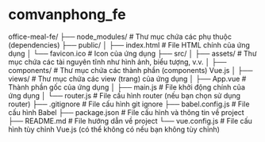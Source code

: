 # comvanphong_fe
office-meal-fe/
├── node_modules/           # Thư mục chứa các phụ thuộc (dependencies)
├── public/
│   ├── index.html          # File HTML chính của ứng dụng
│   └── favicon.ico         # Icon của ứng dụng
├── src/
│   ├── assets/             # Thư mục chứa các tài nguyên tĩnh như hình ảnh, biểu tượng, v.v.
│   ├── components/         # Thư mục chứa các thành phần (components) Vue.js
│   ├── views/              # Thư mục chứa các view (trang) của ứng dụng
│   ├── App.vue             # Thành phần gốc của ứng dụng
│   ├── main.js             # File khởi động chính của ứng dụng
│   └── router.js           # File cấu hình router (nếu bạn chọn sử dụng router)
├── .gitignore              # File cấu hình git ignore
├── babel.config.js         # File cấu hình Babel
├── package.json            # File cấu hình và thông tin về project
├── README.md               # File hướng dẫn về project
└── vue.config.js           # File cấu hình tùy chỉnh Vue.js (có thể không có nếu bạn không tùy chỉnh)
